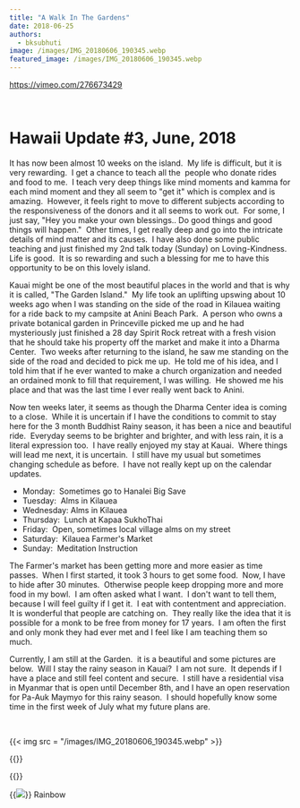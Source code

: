 ```yaml
---
title: "A Walk In The Gardens"
date: 2018-06-25
authors: 
  - bksubhuti
image: /images/IMG_20180606_190345.webp
featured_image: /images/IMG_20180606_190345.webp
---
```


https://vimeo.com/276673429

 

# Hawaii Update #3, June, 2018

It has now been almost 10 weeks on the island.  My life is difficult, but it is very rewarding.  I get a chance to teach all the  people who donate rides and food to me.  I teach very deep things like mind moments and kamma for each mind moment and they all seem to "get it" which is complex and is amazing.  However, it feels right to move to different subjects according to the responsiveness of the donors and it all seems to work out.  For some, I just say, "Hey you make your own blessings.. Do good things and good things will happen."  Other times, I get really deep and go into the intricate details of mind matter and its causes.  I have also done some public teaching and just finished my 2nd talk today (Sunday) on Loving-Kindness. Life is good.  It is so rewarding and such a blessing for me to have this opportunity to be on this lovely island.

Kauai might be one of the most beautiful places in the world and that is why it is called, "The Garden Island."  My life took an uplifting upswing about 10 weeks ago when I was standing on the side of the road in Kilauea waiting for a ride back to my campsite at Anini Beach Park.  A person who owns a private botanical garden in Princeville picked me up and he had mysteriously just finished a 28 day Spirit Rock retreat with a fresh vision that he should take his property off the market and make it into a Dharma Center.  Two weeks after returning to the island, he saw me standing on the side of the road and decided to pick me up.  He told me of his idea, and I told him that if he ever wanted to make a church organization and needed an ordained monk to fill that requirement, I was willing.  He showed me his place and that was the last time I ever really went back to Anini.

Now ten weeks later, it seems as though the Dharma Center idea is coming to a close.  While it is uncertain if I have the conditions to commit to stay here for the 3 month Buddhist Rainy season, it has been a nice and beautiful ride.  Everyday seems to be brighter and brighter, and with less rain, it is a literal expression too.  I have really enjoyed my stay at Kauai.  Where things will lead me next, it is uncertain.  I still have my usual but sometimes changing schedule as before.  I have not really kept up on the calendar updates.

- Monday:  Sometimes go to Hanalei Big Save
- Tuesday:  Alms in Kilauea
- Wednesday: Alms in Kilauea
- Thursday:  Lunch at Kapaa SukhoThai
- Friday:  Open, sometimes local village alms on my street
- Saturday:  Kilauea Farmer's Market
- Sunday:  Meditation Instruction

The Farmer's market has been getting more and more easier as time passes.  When I first started, it took 3 hours to get some food.  Now, I have to hide after 30 minutes.  Otherwise people keep dropping more and more food in my bowl.  I am often asked what I want.  I don't want to tell them, because I will feel guilty if I get it.  I eat with contentment and appreciation.  It is wonderful that people are catching on.  They really like the idea that it is possible for a monk to be free from money for 17 years.  I am often the first and only monk they had ever met and I feel like I am teaching them so much.

Currently, I am still at the Garden.  it is a beautiful and some pictures are below.  Will I stay the rainy season in Kauai?  I am not sure.  It depends if I have a place and still feel content and secure.  I still have a residential visa in Myanmar that is open until December 8th, and I have an open reservation for Pa-Auk Maymyo for this rainy season.  I should hopefully know some time in the first week of July what my future plans are.

 

{{< img src = "/images/IMG_20180606_190345.webp" >}}


{{<image-with-caption src="/images/IMG_20180531_163228-768x1024.webp" caption="Garden Meditation Place.">}}


{{<image-with-caption src="/images/IMG_20180606_190629-1024x768.webp" caption="Garden View.">}}


{{<img src="/images/IMG_20180605_075327.webp">}}
Rainbow